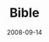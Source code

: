 ---
layout: message
category: message
series: "Core Strength"
title: "Bible"
date: 2008-09-14
audio-description: "Brian Tome discusses the fundamentals of reading the bible as a way to build core strength."
audio: "http://s3.amazonaws.com/crossroadsaudiomessages/CoreStrength2.mp3"
audio-title: "Core Strength&#58; Bible"
audio-duration: "31&#58;57"
notes-description: " "
notes: "http://www.crossroads.net/players/media/hq/SN_09-13-14_08.pdf "
notes-title: "Core Strength&#58; Bible (Study Notes)"
program-description: ""
program: "http://www.crossroads.net/players/media/hq/0913_14Program.pdf"
program-title: "Core Strength&#58; Bible (Program)"
video-description: "Brian Tome discusses how to build Core Strength through reading the bible."
video-title: "Core Strength&#58; Bible"
video: "https://s3.amazonaws.com/crossroadsvideomessages/CoreStrength2.mp4"
video-poster: "https://www.crossroads.net/uploadedfiles/CoreStrength2-still.jpg"
---